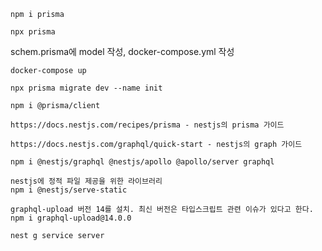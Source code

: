 ```
npm i prisma

npx prisma
```

schem.prisma에 model 작성, docker-compose.yml 작성

```
docker-compose up

npx prisma migrate dev --name init

npm i @prisma/client
```

```
https://docs.nestjs.com/recipes/prisma - nestjs의 prisma 가이드

https://docs.nestjs.com/graphql/quick-start - nestjs의 graph 가이드

npm i @nestjs/graphql @nestjs/apollo @apollo/server graphql

nestjs에 정적 파일 제공을 위한 라이브러리
npm i @nestjs/serve-static

graphql-upload 버전 14를 설치. 최신 버전은 타입스크립트 관련 이슈가 있다고 한다.
npm i graphql-upload@14.0.0
```

```
nest g service server
```